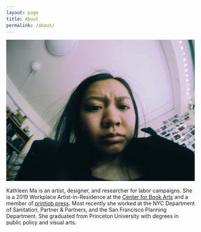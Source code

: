 ```yaml
---
layout: page
title: About
permalink: /about/
---
```


<div class="col-md-6">
<img src="/img/mug.png">
</div>


<div class="col-md-6">
<p>
	Kathleen Ma is an artist, designer, and researcher for labor campaigns. She is a 2019 Workplace Artist-in-Residence at the <a href="https://centerforbookarts.org/">Center for Book Arts</a> and a member of <a href="http://printjob.press">printjob press</a>. Most recently she worked at the NYC Department of Sanitation, Partner & Partners, and the San Francisco Planning Department. She graduated from Princeton University with degrees in public policy and visual arts.
</p>
</div>
